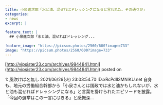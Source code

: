```yaml
---
title: 小泉進次郎「水と油、混ぜればドレッシングになると言われた。その通りだ」
categories:
- news
excerpt: |
  
feature_text: |
  ## 小泉進次郎「水と油、混ぜればドレッシング...
  
feature_image: "https://picsum.photos/2560/600?image=733"
image: "https://picsum.photos/2560/600?image=733"
---
```


[http://vipsister23.com/archives/9844841.html](http://vipsister23.com/archives/9844841.html)
posted on 

<!--more-->

1: 風吹けば名無し 2021/06/29(火) 23:03:54.70 ID:xRcPdIl2MNIKU.net 自身も、地元の労働組合幹部から「小泉さんとは国政では水と油かもしれないが、水と油も混ぜればドレッシングになる」と言葉を掛けられたエピソードを披露。「今回の選挙はこの一言に尽きる」と感慨深...
